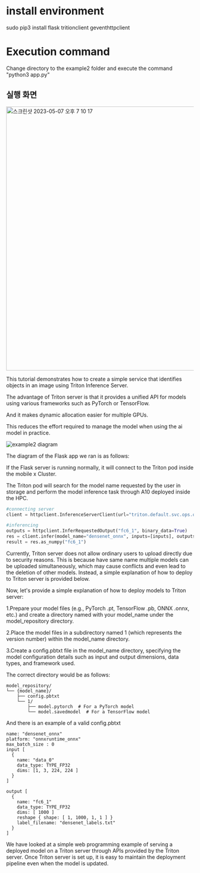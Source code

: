 
# install environment
sudo pip3 install flask tritionclient geventhttpclient


# Execution command

Change directory to the example2 folder and execute the command "python3 app.py"


## 실행 화면
<img width="707" alt="스크린샷 2023-05-07 오후 7 10 17" src="https://user-images.githubusercontent.com/30370933/236671302-7224fdc8-6647-4e6e-ae58-6b036e14d7ce.png">



This tutorial demonstrates how to create a simple service that identifies objects in an image using Triton Inference Server.

The advantage of Triton server is that it provides a unified API for models using various frameworks such as PyTorch or TensorFlow.

And it makes dynamic allocation easier for multiple GPUs.

This reduces the effort required to manage the model when using the ai model in practice.


![example2 diagram](https://user-images.githubusercontent.com/30370933/236705836-2c1468b2-5fed-4fe1-9a1d-ec4afe3911ce.JPG)

The diagram of the Flask app we ran is as follows: 

If the Flask server is running normally, it will connect to the Triton pod inside the mobile x Cluster. 

The Triton pod will search for the model name requested by the user in storage and perform the model inference task through A10 deployed inside the HPC.

```python
#connecting server
client = httpclient.InferenceServerClient(url="triton.default.svc.ops.openark:8000")

#inferencing
outputs = httpclient.InferRequestedOutput("fc6_1", binary_data=True)
res = client.infer(model_name="densenet_onnx", inputs=[inputs], outputs=[outputs])
result = res.as_numpy("fc6_1")

```

Currently, Triton server does not allow ordinary users to upload directly due to security reasons. This is because have same name multiple models can be uploaded simultaneously, which may cause conflicts and even lead to the deletion of other models. Instead, a simple explanation of how to deploy to Triton server is provided below.

Now, let's provide a simple explanation of how to deploy models to Triton server:

1.Prepare your model files (e.g., PyTorch .pt, TensorFlow .pb, ONNX .onnx, etc.) and create a directory named with your model_name under the model_repository directory.

2.Place the model files in a subdirectory named 1 (which represents the version number) within the model_name directory.

3.Create a config.pbtxt file in the model_name directory, specifying the model configuration details such as input and output dimensions, data types, and framework used.


The correct directory would be as follows:
```
model_repository/
└── {model_name}/
    ├── config.pbtxt
    └── 1/
        ├── model.pytorch  # For a PyTorch model
        └── model.savedmodel  # For a TensorFlow model
```         

And there is an example of a valid config.pbtxt
```
name: "densenet_onnx"
platform: "onnxruntime_onnx"
max_batch_size : 0
input [
  {
    name: "data_0"
    data_type: TYPE_FP32
    dims: [1, 3, 224, 224 ]
  }
]

output [
  {
    name: "fc6_1"
    data_type: TYPE_FP32
    dims: [ 1000 ]
    reshape { shape: [ 1, 1000, 1, 1 ] }
    label_filename: "densenet_labels.txt"
  }
]
```

We have looked at a simple web programming example of serving a deployed model on a Triton server through APIs provided by the Triton server. Once Triton server is set up, it is easy to maintain the deployment pipeline even when the model is updated.
